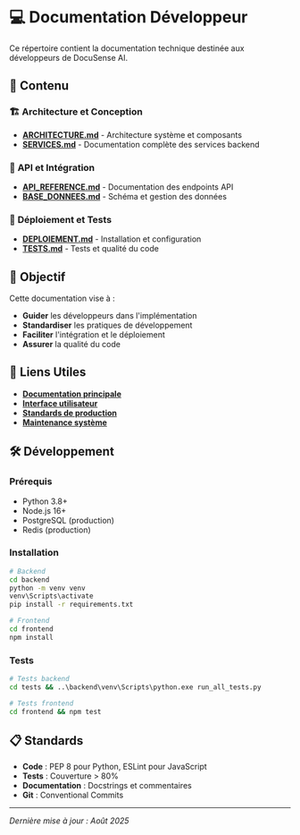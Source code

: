 # 💻 Documentation Développeur

Ce répertoire contient la documentation technique destinée aux développeurs de DocuSense AI.

## 📁 Contenu

### 🏗️ **Architecture et Conception**
- **[ARCHITECTURE.md](ARCHITECTURE.md)** - Architecture système et composants
- **[SERVICES.md](SERVICES.md)** - Documentation complète des services backend

### 🔌 **API et Intégration**
- **[API_REFERENCE.md](API_REFERENCE.md)** - Documentation des endpoints API
- **[BASE_DONNEES.md](BASE_DONNEES.md)** - Schéma et gestion des données

### 🚀 **Déploiement et Tests**
- **[DEPLOIEMENT.md](DEPLOIEMENT.md)** - Installation et configuration
- **[TESTS.md](TESTS.md)** - Tests et qualité du code

## 🎯 Objectif

Cette documentation vise à :
- **Guider** les développeurs dans l'implémentation
- **Standardiser** les pratiques de développement
- **Faciliter** l'intégration et le déploiement
- **Assurer** la qualité du code

## 🔗 Liens Utiles

- **[Documentation principale](../README.md)**
- **[Interface utilisateur](../ui/README.md)**
- **[Standards de production](../production/STANDARDS.md)**
- **[Maintenance système](../system/README_Maintenance_Optimisation.md)**

## 🛠️ Développement

### Prérequis
- Python 3.8+
- Node.js 16+
- PostgreSQL (production)
- Redis (production)

### Installation
```bash
# Backend
cd backend
python -m venv venv
venv\Scripts\activate
pip install -r requirements.txt

# Frontend
cd frontend
npm install
```

### Tests
```bash
# Tests backend
cd tests && ..\backend\venv\Scripts\python.exe run_all_tests.py

# Tests frontend
cd frontend && npm test
```

## 📋 Standards

- **Code** : PEP 8 pour Python, ESLint pour JavaScript
- **Tests** : Couverture > 80%
- **Documentation** : Docstrings et commentaires
- **Git** : Conventional Commits

---

*Dernière mise à jour : Août 2025*
